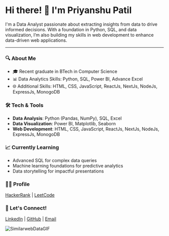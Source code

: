 # Hi there! 👋 I'm Priyanshu Patil

I'm a Data Analyst passionate about extracting insights from data to drive informed decisions. With a foundation in Python, SQL, and data visualization, I’m also building my skills in web development to enhance data-driven web applications.

---

### 🔍 About Me
- 🎓 Recent graduate in BTech in Computer Science
- 📊 Data Analytics Skills: Python, SQL, Power BI, Advance Excel
- 🌐 Additional Skills: HTML, CSS, JavaScript, ReactJs, NextJs, NodeJs, ExpressJs, MonogoDB

### 🛠️ Tech & Tools
- **Data Analysis**: Python (Pandas, NumPy), SQL, Excel
- **Data Visualization**: Power BI, Matplotlib, Seaborn
- **Web Development**: HTML, CSS, JavaScript, ReactJs, NextJs, NodeJs, ExpressJs, MonogoDB

### 📈 Currently Learning
- Advanced SQL for complex data queries
- Machine learning foundations for predictive analytics
- Data storytelling for impactful presentations

### 👨‍💻 Profile
[HackerRank](https://www.hackerrank.com/profile/priyanshup891) | [LeetCode](https://leetcode.com/u/mononoke891/)
### 💬 Let's Connect!
[LinkedIn](https://www.linkedin.com/in/priyanshupatil/) | [GitHub](https://github.com/codemononoke) | [Email](mailto:priyanshup891@gmail.com)

![SimilarwebDataGIF](https://github.com/user-attachments/assets/f31b3112-2779-4b10-b1bb-ed1eb8b503cb)

